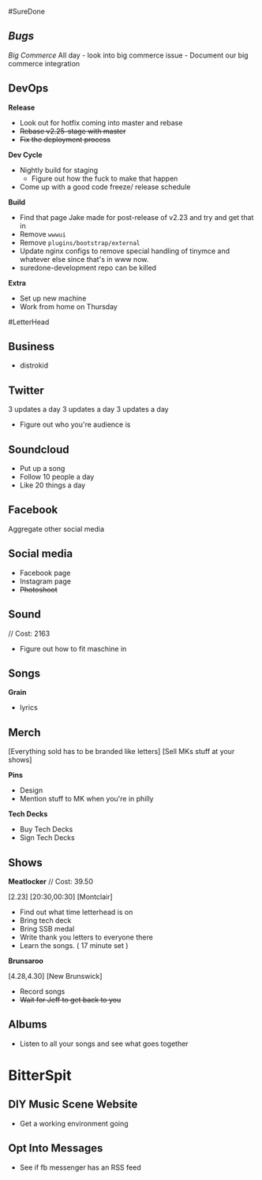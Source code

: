 #SureDone

## _Bugs_

_Big Commerce_
    All day
    - look into big commerce issue
    - Document our big commerce integration

## DevOps

__Release__

- Look out for hotfix coming into master and rebase
- ~~Rebase v2.25-stage with master~~
- ~~Fix the deployment process~~

__Dev Cycle__

- Nightly build for staging
    - Figure out how the fuck to make that happen
- Come up with a good code freeze/ release schedule

__Build__

- Find that page Jake made for post-release of v2.23 and try and get that in
- Remove `wwwui`
- Remove `plugins/bootstrap/external`
- Update nginx configs to remove special handling of tinymce and whatever else since that's in www now.
- suredone-development repo can be killed

__Extra__

- Set up new machine
- Work from home on Thursday

#LetterHead

## Business

- distrokid

## Twitter

3 updates a day
3 updates a day
3 updates a day

- Figure out who you're audience is

## Soundcloud

- Put up a song
- Follow 10 people a day
- Like 20 things a day

## Facebook

Aggregate other social media

## Social media

- Facebook page
- Instagram page
- ~~Photoshoot~~

## Sound
// Cost: 2163
- Figure out how to fit maschine in

## Songs

__Grain__

- lyrics

## Merch

[Everything sold has to be branded like letters]
[Sell MKs stuff at your shows]

__Pins__

- Design
- Mention stuff to MK when you're in philly

__Tech Decks__

- Buy Tech Decks
- Sign Tech Decks

## Shows

__Meatlocker__
// Cost: 39.50

  [2.23]
  [20:30,00:30]
  [Montclair]

- Find out what time letterhead is on
- Bring tech deck
- Bring SSB medal
- Write thank you letters to everyone there
- Learn the songs. ( 17 minute set )

__Brunsaroo__

  [4.28,4.30]
  [New Brunswick]

- Record songs
- ~~Wait for Jeff to get back to you~~

## Albums

- Listen to all your songs and see what goes together

# BitterSpit

## DIY Music Scene Website

- Get a working environment going

## Opt Into Messages

- See if fb messenger has an RSS feed
